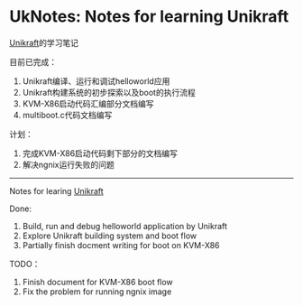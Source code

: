 # UkNotes: Notes for learning Unikraft

[Unikraft](https://unikraft.org/)的学习笔记

目前已完成：

1. Unikraft编译、运行和调试helloworld应用
2. Unikraft构建系统的初步探索以及boot的执行流程
3. KVM-X86启动代码汇编部分文档编写
4. multiboot.c代码文档编写

计划：

1. 完成KVM-X86启动代码剩下部分的文档编写
2. 解决ngnix运行失败的问题

***

Notes for learing [Unikraft](https://unikraft.org/)

Done:

1. Build, run and debug helloworld application by Unikraft
2. Explore Unikraft building system and boot flow
3. Partially finish docment writing for boot on KVM-X86

TODO：

1. Finish document for KVM-X86 boot flow
2. Fix the problem for running ngnix image
